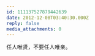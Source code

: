 ```yaml
---
id: 111137527879442639
date: 2012-12-08T03:40:30.000Z
reply: false
media_attachments: 0
---
```


任人唯贤，不要任人唯亲。

